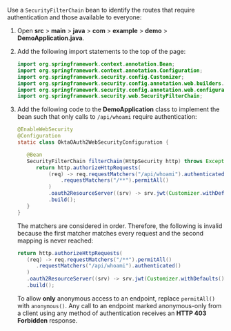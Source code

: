 Use a `SecurityFilterChain` bean to identify the routes that require authentication and those available to everyone:

1. Open **src** > **main** > **java** > **com** > **example** > **demo** > **DemoApplication.java**.
1. Add the following import statements to the top of the page:

   ```java
   import org.springframework.context.annotation.Bean;
   import org.springframework.context.annotation.Configuration;
   import org.springframework.security.config.Customizer;
   import org.springframework.security.config.annotation.web.builders.HttpSecurity;
   import org.springframework.security.config.annotation.web.configuration.EnableWebSecurity;
   import org.springframework.security.web.SecurityFilterChain;
   ```

1. Add the following code to the **DemoApplication** class to implement the bean such that only calls to `/api/whoami` require authentication:

   ```java
   @EnableWebSecurity
   @Configuration
   static class OktaOAuth2WebSecurityConfiguration {

      @Bean
      SecurityFilterChain filterChain(HttpSecurity http) throws Exception {
         return http.authorizeHttpRequests(
             (req) -> req.requestMatchers("/api/whoami").authenticated()
                 .requestMatchers("/**").permitAll()
             )
             .oauth2ResourceServer((srv) -> srv.jwt(Customizer.withDefaults()))
             .build();
      }
   }
   ```

   The matchers are considered in order. Therefore, the following is invalid because the first matcher matches every request and the second mapping is never reached:

   ```java
   return http.authorizeHttpRequests(
      (req) -> req.requestMatchers("/**").permitAll()
         .requestMatchers("/api/whoami").authenticated()
      )
      .oauth2ResourceServer((srv) -> srv.jwt(Customizer.withDefaults()))
      .build();
   ```

   To allow **only** anonymous access to an endpoint, replace `permitAll()` with `anonymous()`. Any call to an endpoint marked anonymous-only from a client using any method of authentication receives an **HTTP 403 Forbidden** response.
